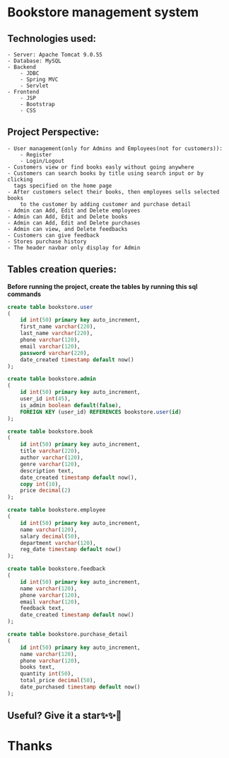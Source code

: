 # Bookstore management system

## Technologies used:
	- Server: Apache Tomcat 9.0.55
	- Database: MySQL
	- Backend
		- JDBC
		- Spring MVC
		- Servlet
	- Frontend
		- JSP
		- Bootstrap
		- CSS

## Project Perspective:

	- User management(only for Admins and Employees(not for customers)):
		- Register
		- Login/Logout
	- Customers view or find books easly without going anywhere
	- Customers can search books by title using search input or by clicking 
	  tags specified on the home page
	- After customers select their books, then employees sells selected books 
		to the customer by adding customer and purchase detail
	- Admin can Add, Edit and Delete employees
	- Admin can Add, Edit and Delete books
	- Admin can Add, Edit and Delete purchases
	- Admin can view, and Delete feedbacks
	- Customers can give feedback
	- Stores purchase history
	- The header navbar only display for Admin

## Tables creation queries:

**Before running the project, create the tables by running this sql commands**
```sql
create table bookstore.user
(
	id int(50) primary key auto_increment, 
	first_name varchar(220),  
	last_name varchar(220), 
	phone varchar(120), 
	email varchar(120), 
	password varchar(220),
	date_created timestamp default now()
);
```
```sql
create table bookstore.admin
(
	id int(50) primary key auto_increment, 
	user_id int(45),  
	is_admin boolean default(false),
	FOREIGN KEY (user_id) REFERENCES bookstore.user(id)
);
```
```sql
create table bookstore.book
(
	id int(50) primary key auto_increment, 
	title varchar(220), 
	author varchar(120), 
	genre varchar(120), 
	description text, 
	date_created timestamp default now(), 
	copy int(10), 
	price decimal(2)
);
```
```sql
create table bookstore.employee
(
	id int(50) primary key auto_increment, 
	name varchar(120), 
	salary decimal(50), 
	department varchar(120), 
	reg_date timestamp default now()
);
```
```sql
create table bookstore.feedback 
(
	id int(50) primary key auto_increment, 
	name varchar(120), 
	phone varchar(120), 
	email varchar(120), 
	feedback text, 
	date_created timestamp default now()
);
```
```sql
create table bookstore.purchase_detail
(
	id int(50) primary key auto_increment,  
	name varchar(120), 
	phone varchar(120), 
	books text, 
	quantity int(50), 
	total_price decimal(50), 
	date_purchased timestamp default now()
);
```
## Useful? Give it a star✨✨🤩
# Thanks
